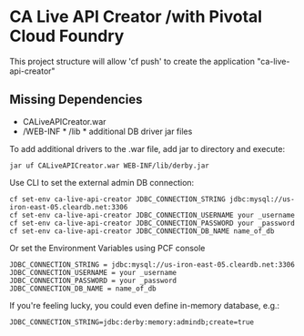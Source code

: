 CA Live API Creator  /with Pivotal Cloud Foundry
================================

This project structure will allow 'cf push' to create the application "ca-live-api-creator"



Missing Dependencies
-------------------------
* CALiveAPICreator.war 
* /WEB-INF
	  * /lib
	  	  * additional DB driver jar files

To add additional drivers to the .war file, add jar to directory and execute:
```
jar uf CALiveAPICreator.war WEB-INF/lib/derby.jar
```

Use CLI to set the external admin DB connection:
```
cf set-env ca-live-api-creator JDBC_CONNECTION_STRING jdbc:mysql://us-iron-east-05.cleardb.net:3306
cf set-env ca-live-api-creator JDBC_CONNECTION_USERNAME your _username
cf set-env ca-live-api-creator JDBC_CONNECTION_PASSWORD your _password
cf set-env ca-live-api-creator JDBC_CONNECTION_DB_NAME name_of_db
```

Or set the Environment Variables using PCF console
```
JDBC_CONNECTION_STRING = jdbc:mysql://us-iron-east-05.cleardb.net:3306
JDBC_CONNECTION_USERNAME = your _username
JDBC_CONNECTION_PASSWORD = your _password
JDBC_CONNECTION_DB_NAME = name_of_db
```

If you're feeling lucky, you could even define in-memory database, e.g.:
```
JDBC_CONNECTION_STRING=jdbc:derby:memory:admindb;create=true
```

